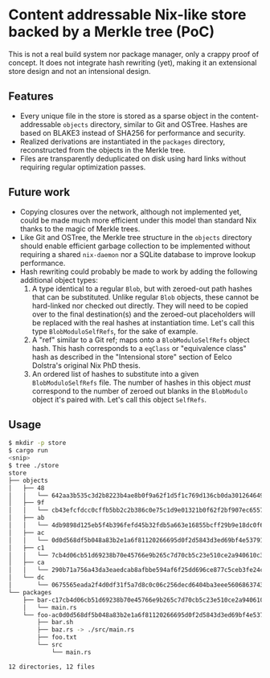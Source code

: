 # Content addressable Nix-like store backed by a Merkle tree (PoC)

This is not a real build system nor package manager, only a crappy proof of
concept. It does not integrate hash rewriting (yet), making it an extensional
store design and not an intensional design.

## Features

* Every unique file in the store is stored as a sparse object in the
  content-addressable `objects` directory, similar to Git and OSTree. Hashes are
  based on BLAKE3 instead of SHA256 for performance and security.
* Realized derivations are instantiated in the `packages` directory,
  reconstructed from the objects in the Merkle tree.
* Files are transparently deduplicated on disk using hard links without
  requiring regular optimization passes.

## Future work

* Copying closures over the network, although not implemented yet, could be made
  much more efficient under this model than standard Nix thanks to the magic of
  Merkle trees.
* Like Git and OSTree, the Merkle tree structure in the `objects` directory
  should enable efficient garbage collection to be implemented without requiring
  a shared `nix-daemon` nor a SQLite database to improve lookup performance.
* Hash rewriting could probably be made to work by adding the following
  additional object types:
  1. A type identical to a regular `Blob`, but with zeroed-out path hashes that
     can be substituted. Unlike regular `Blob` objects, these cannot be
     hard-linked nor checked out directly. They will need to be copied over to
     the final destination(s) and the zeroed-out placeholders will be replaced
     with the real hashes at instantiation time. Let's call this type
     `BlobModuloSelfRefs`, for the sake of example.
  2. A "ref" similar to a Git ref; maps onto a `BlobModuloSelfRefs` object hash.
     This hash corresponds to a `eqClass` or "equivalence class" hash as
     described in the "Intensional store" section of Eelco Dolstra's original
     Nix PhD thesis.
  3. An ordered list of hashes to substitute into a given `BlobModuloSelfRefs`
     file. The number of hashes in this object _must_ correspond to the number
     of zeroed out blanks in the `BlobModulo` object it's paired with. Let's
     call this object `SelfRefs`.

## Usage

```bash
$ mkdir -p store
$ cargo run
<snip>
$ tree ./store
store
├── objects
│   ├── 48
│   │   └── 642aa3b535c3d2b8223b4ae8b0f9a62f1d5f1c769d136cb0da301264649603.tree
│   ├── 9f
│   │   └── cb43efcfdcc0cffb5bb2c2b386c0e75c1d9e01321b0f62f2bf907ec6557f60.blob
│   ├── ab
│   │   └── 4db9898d125eb5f4b396fefd45b32fdb5a663e16855bcff29b9e18dc0f6f2f.blob
│   ├── ac
│   │   └── 0d0d568df5b048a83b2e1a6f81120266695d0f2d5843d3ed69bf4e5379146d.pkg
│   ├── c1
│   │   └── 7cb4d06cb51d69238b70e45766e9b265c7d70cb5c23e510ce2a940610c3e64.pkg
│   ├── ca
│   │   └── 290b71a756a43da3eaedcab8afbbe594af6f25dd696ce877c5ceb3fe24c892.blob
│   └── dc
│       └── 0675565eada2f4d0df31f5a7d8c0c06c256decd6404ba3eee560686374332f.tree
└── packages
    ├── bar-c17cb4d06cb51d69238b70e45766e9b265c7d70cb5c23e510ce2a940610c3e64
    │   └── main.rs
    └── foo-ac0d0d568df5b048a83b2e1a6f81120266695d0f2d5843d3ed69bf4e5379146d
        ├── bar.sh
        ├── baz.rs -> ./src/main.rs
        ├── foo.txt
        └── src
            └── main.rs

12 directories, 12 files
```
